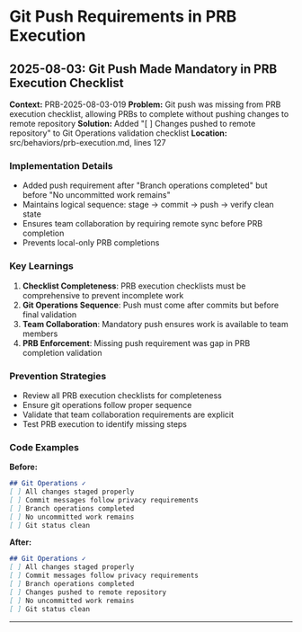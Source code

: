# Git Push Requirements in PRB Execution

## 2025-08-03: Git Push Made Mandatory in PRB Execution Checklist
**Context:** PRB-2025-08-03-019
**Problem:** Git push was missing from PRB execution checklist, allowing PRBs to complete without pushing changes to remote repository
**Solution:** Added "[ ] Changes pushed to remote repository" to Git Operations validation checklist
**Location:** src/behaviors/prb-execution.md, lines 127

### Implementation Details
- Added push requirement after "Branch operations completed" but before "No uncommitted work remains"
- Maintains logical sequence: stage → commit → push → verify clean state
- Ensures team collaboration by requiring remote sync before PRB completion
- Prevents local-only PRB completions

### Key Learnings
1. **Checklist Completeness**: PRB execution checklists must be comprehensive to prevent incomplete work
2. **Git Operations Sequence**: Push must come after commits but before final validation
3. **Team Collaboration**: Mandatory push ensures work is available to team members
4. **PRB Enforcement**: Missing push requirement was gap in PRB completion validation

### Prevention Strategies
- Review all PRB execution checklists for completeness
- Ensure git operations follow proper sequence
- Validate that team collaboration requirements are explicit
- Test PRB execution to identify missing steps

### Code Examples
**Before:**
```markdown
## Git Operations ✓
[ ] All changes staged properly
[ ] Commit messages follow privacy requirements
[ ] Branch operations completed
[ ] No uncommitted work remains
[ ] Git status clean
```

**After:**
```markdown
## Git Operations ✓
[ ] All changes staged properly
[ ] Commit messages follow privacy requirements
[ ] Branch operations completed
[ ] Changes pushed to remote repository
[ ] No uncommitted work remains
[ ] Git status clean
```

---